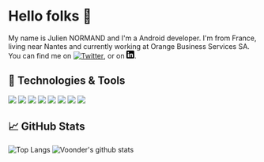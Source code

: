 # Hello folks 👋

My name is Julien NORMAND and I'm a Android developer. I'm from France, living near Nantes and currently working at Orange Business Services SA. You can find me on [![Twitter][1.2]][1], or on [![LinkedIn][2.2]][2].

<!--
## 📝 Blog & Writing

Apart from coding. I also maintain a blog - you can find my articles on my website at [My Website][3].
-->

## 🔧 Technologies & Tools

![](https://img.shields.io/badge/OS-macOS-informational?style=flat-square&logo=apple&logoColor=white&labelColor=607d8b&color=f44336)
![](https://img.shields.io/badge/OS-Linux-informational?style=flat-square&logo=linux&logoColor=white&labelColor=607d8b&color=f44336)
![](https://img.shields.io/badge/Editor-IntelliJ_IDEA-informational?style=flat-square&logo=intellij-idea&logoColor=white&labelColor=607d8b&color=f44336)
![](https://img.shields.io/badge/Editor-Android_Studio-informational?style=flat-square&logo=Android-Studio&logoColor=white&labelColor=607d8b&color=f44336)
![](https://img.shields.io/badge/Code-Kotlin-informational?style=flat-square&logo=Kotlin&logoColor=white&labelColor=607d8b&color=f44336)
![](https://img.shields.io/badge/Code-Java-informational?style=flat-square&logo=Java&logoColor=white&labelColor=607d8b&color=f44336)
![](https://img.shields.io/badge/Shell-ZSH-informational?style=flat-square&logo=gnu-bash&logoColor=white&labelColor=607d8b&color=f44336)
![](https://img.shields.io/badge/Tools-Azure_Dev_Ops-informational?style=flat-square&logo=Azure-DevOps&logoColor=white&labelColor=607d8b&color=f44336)

## 📈 GitHub Stats

![Top Langs](https://github-readme-stats.vercel.app/api/top-langs/?username=voonder&title_color=f44336&icon_color=f44336)
![Voonder's github stats](https://github-readme-stats.vercel.app/api?username=voonder&show_icons=true&count_private=true&include_all_commits=true&title_color=f44336&icon_color=f44336)

<!-- Icons -->

[1.2]: http://i.imgur.com/wWzX9uB.png "twitter icon without padding"
[2.2]: linkedin-3-16.png "LinkedIn icon without padding"

<!-- Links to social media accounts -->

[1]: https://twitter.com/jnormand92
[2]: https://www.linkedin.com/in/juliennormand/
[3]: https://
